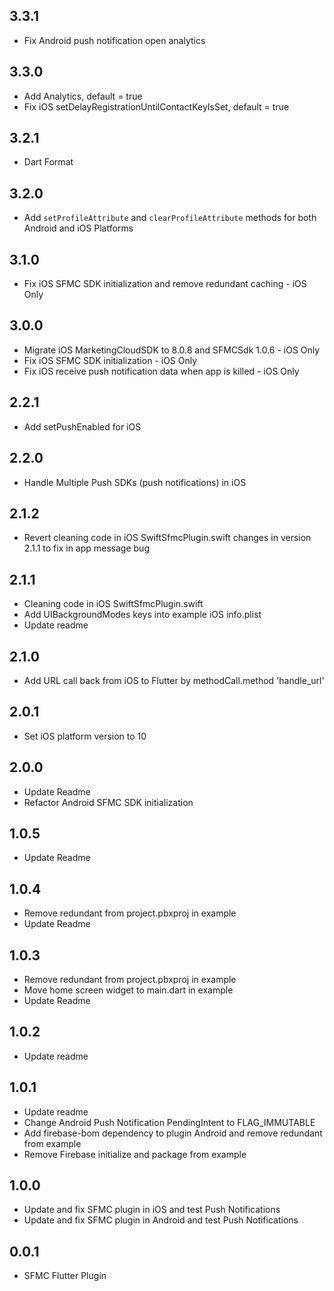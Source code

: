 ## 3.3.1

* Fix Android push notification open analytics
  
## 3.3.0

* Add Analytics, default = true
* Fix iOS setDelayRegistrationUntilContactKeyIsSet, default = true

## 3.2.1

* Dart Format

## 3.2.0

* Add `setProfileAttribute` and `clearProfileAttribute` methods for both Android and iOS Platforms

## 3.1.0

* Fix iOS SFMC SDK initialization and remove redundant caching - iOS Only
  
## 3.0.0

* Migrate iOS MarketingCloudSDK to 8.0.8 and SFMCSdk 1.0.6 - iOS Only
* Fix iOS SFMC SDK initialization - iOS Only
* Fix iOS receive push notification data when app is killed - iOS Only
  
## 2.2.1

* Add setPushEnabled for iOS

## 2.2.0

* Handle Multiple Push SDKs (push notifications) in iOS

## 2.1.2

* Revert cleaning code in iOS SwiftSfmcPlugin.swift changes in version 2.1.1 to fix in app message bug
  
## 2.1.1

* Cleaning code in iOS SwiftSfmcPlugin.swift
* Add UIBackgroundModes keys into example iOS info.plist
* Update readme
  
## 2.1.0

* Add URL call back from iOS to Flutter by methodCall.method 'handle_url'
  
## 2.0.1

* Set iOS platform version to 10

## 2.0.0

* Update Readme
* Refactor Android SFMC SDK initialization
  
## 1.0.5

* Update Readme
  
## 1.0.4

* Remove redundant from project.pbxproj in example
* Update Readme

## 1.0.3

* Remove redundant from project.pbxproj in example
* Move home screen widget to main.dart in example
* Update Readme

## 1.0.2

* Update readme

## 1.0.1

* Update readme
* Change Android Push  Notification PendingIntent to FLAG_IMMUTABLE
* Add firebase-bom dependency to plugin Android and remove redundant from example
* Remove Firebase initialize and package from example

## 1.0.0

* Update and fix SFMC plugin in iOS and test Push Notifications
* Update and fix SFMC plugin in Android and test Push Notifications

## 0.0.1

* SFMC Flutter Plugin
